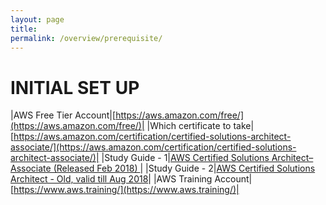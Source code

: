 ```yaml
---
layout: page 
title: 
permalink: /overview/prerequisite/ 
---
```


INITIAL SET UP
==============

|AWS Free Tier Account|[https://aws.amazon.com/free/](https://aws.amazon.com/free/)|
|Which certificate to take|[https://aws.amazon.com/certification/certified-solutions-architect-associate/](https://aws.amazon.com/certification/certified-solutions-architect-associate/)|
|Study Guide - 1|[AWS Certified Solutions Architect–Associate (Released Feb 2018) ](https://d1.awsstatic.com/training-and-certification/docs-sa-assoc/AWS_Certified_Solutions_Architect_Associate_Feb_2018_%20Exam_Guide_v1.5.2.pdf)|
|Study Guide - 2|[AWS Certified Solutions Architect - Old, valid till Aug 2018](https://d1.awsstatic.com/training-and-certification/docs-sa-assoc/AWS_certified_solutions_architect_associate_blueprint.pdf)|
|AWS Training Account|[https://www.aws.training/](https://www.aws.training/)|

